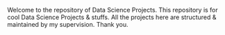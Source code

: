 Welcome to the repository of Data Science Projects. This repository is for cool Data Science Projects & stuffs. All the projects here are  structured & maintained by my supervision. Thank you.
